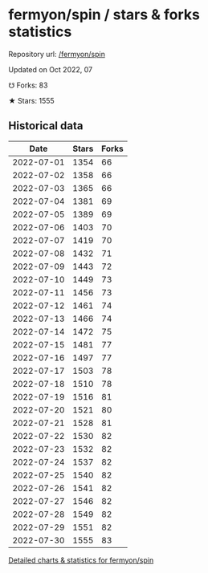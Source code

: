 # fermyon/spin / stars & forks statistics

Repository url: [/fermyon/spin](https://github.com/fermyon/spin)

Updated on Oct 2022, 07

☋ Forks: 83

★ Stars: 1555

## Historical data
| Date | Stars | Forks |
|------|-------|-------|
| 2022-07-01 | 1354 | 66 | 
| 2022-07-02 | 1358 | 66 | 
| 2022-07-03 | 1365 | 66 | 
| 2022-07-04 | 1381 | 69 | 
| 2022-07-05 | 1389 | 69 | 
| 2022-07-06 | 1403 | 70 | 
| 2022-07-07 | 1419 | 70 | 
| 2022-07-08 | 1432 | 71 | 
| 2022-07-09 | 1443 | 72 | 
| 2022-07-10 | 1449 | 73 | 
| 2022-07-11 | 1456 | 73 | 
| 2022-07-12 | 1461 | 74 | 
| 2022-07-13 | 1466 | 74 | 
| 2022-07-14 | 1472 | 75 | 
| 2022-07-15 | 1481 | 77 | 
| 2022-07-16 | 1497 | 77 | 
| 2022-07-17 | 1503 | 78 | 
| 2022-07-18 | 1510 | 78 | 
| 2022-07-19 | 1516 | 81 | 
| 2022-07-20 | 1521 | 80 | 
| 2022-07-21 | 1528 | 81 | 
| 2022-07-22 | 1530 | 82 | 
| 2022-07-23 | 1532 | 82 | 
| 2022-07-24 | 1537 | 82 | 
| 2022-07-25 | 1540 | 82 | 
| 2022-07-26 | 1541 | 82 | 
| 2022-07-27 | 1546 | 82 | 
| 2022-07-28 | 1549 | 82 | 
| 2022-07-29 | 1551 | 82 | 
| 2022-07-30 | 1555 | 83 | 


[Detailed charts & statistics for fermyon/spin](https://reviewgithub.com/rep/fermyon/spin)
